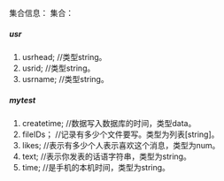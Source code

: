 集合信息：
集合：

##### usr

1. usrhead;	//类型string。
2. usrid;   //类型string。
3. usrname;  //类型string。

##### mytest

1. createtime;	//数据写入数据库的时间，类型data。
2. fileIDs；  //记录有多少个文件要写。类型为列表[string]。
3. likes;   //表示有多少个人表示喜欢这个消息，类型为num。
4. text;   //表示你发表的话语字符串，类型为string。
5. time;  //是手机的本机时间，类型为string。



